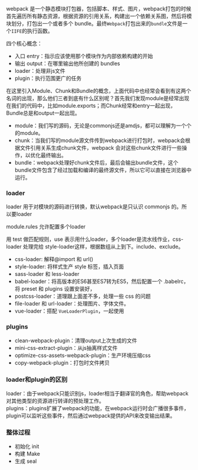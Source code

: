 
webpack 是一个静态模块打包器，包括脚本、样式、图片，webpack打包的时候首先遍历所有静态资源，根据资源的引用关系，构建出一个依赖关系图，然后将模块划分，打包出一个或者多个 bundle。最终`Webpack`打包出来的`bundle`文件是一个`IIFE`的执行函数。

四个核心概念：

- 入口 entry：指示应该使用那个模块作为内部依赖构建的开始
- 输出 output：在哪里输出他所创建的 bundles
- loader：处理非js文件
- plugin：执行范围更广的任务

在这里引入Module、Chunk和Bundle的概念，上面代码中也经常会看到有这两个名词的出现，那么他们三者到底有什么区别呢？首先我们发现module是经常出现在我们的代码中，比如module.exports；而Chunk经常和entry一起出现，Bundle总是和output一起出现。

- module：我们写的源码，无论是commonjs还是amdjs，都可以理解为一个个的module。
- chunk：当我们写的module源文件传到webpack进行打包时，webpack会根据文件引用关系生成chunk文件，webpack 会对这些chunk文件进行一些操作，以优化最终输出。
- bundle：webpack处理好chunk文件后，最后会输出bundle文件，这个bundle文件包含了经过加载和编译的最终源文件，所以它可以直接在浏览器中运行。

### loader

loader 用于对模块的源码进行转换，默认webpack是只认识 commonjs 的。所以要loader

module.rules 允许配置多个loader

用 test 做匹配规则，use 表示用什么loader，多个loader是流水线作业，css-loader 处理完给 style-loader这样，根据数组从上到下。include、exclude。


- css-loader: 解释@import 和 url()
- style-loader: 将样式生产 style 标签，插入页面
- sass-loader 和 less-loader
- babel-loader：将高版本的ES6甚至ES7转为ES5，然后配置一个 .babelrc，将 preset 和 plugins 设置安装好，
- postcss-loader：道理跟上面差不多，处理一些 css 的问题
- file-loader 和 url-loader：处理图片、字体文件。
- vue-loader：搭配 `VueLoaderPlugin`，一起使用

### plugins

- clean-webpack-plugin：清理output上次生成的文件
- mini-css-extract-plugin：从js抽离样式文件
- optimize-css-assets-webpack-plugin：生产环境压缩css
- copy-webpack-plugin：打包时文件拷贝

### loader和plugin的区别

loader：由于webpack只能识别js，loader相当于翻译官的角色，帮助webpack对其他类型的资源进行转译的预处理工作。  
plugins：plugins扩展了webpack的功能，在webpack运行时会广播很多事件，plugin可以监听这些事件，然后通过webpack提供的API来改变输出结果。


### 整体过程

- 初始化 init
- 构建 Make
- 生成 seal